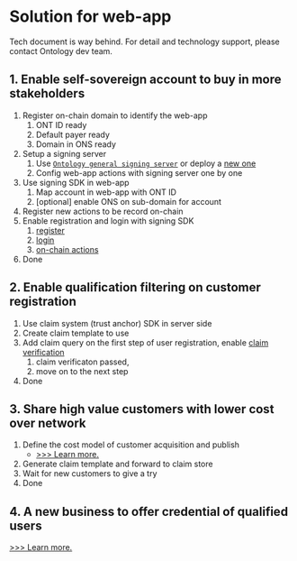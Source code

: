 # Solution for web-app

Tech document is way behind. For detail and technology support, please contact Ontology dev team.

## 1. Enable self-sovereign account to buy in more stakeholders

1. Register on-chain domain to identify the web-app
   1. ONT ID ready
   2. Default payer ready
   3. Domain in ONS ready
2. Setup a signing server
   1. Use [`Ontology general signing server`](../../framework/signing-server/saas-tenant.md) or deploy a [new one](../../framework/signing-server/deployment.md) 
   2. Config web-app actions with signing server one by one
3. Use signing SDK in web-app
   1. Map account in web-app with ONT ID
   2. [optional] enable ONS on sub-domain for account
4. Register new actions to be record on-chain
5. Enable registration and login with signing SDK
   1. [register](../scenarios/web-app/register.md)
   2. [login](../scenarios/web-app/login.md)
   3. [on-chain actions](../scenarios/web-app/action.md)
6. Done

## 2. Enable qualification filtering on customer registration

1. Use claim system (trust anchor) SDK in server side
2. Create claim template to use
3. Add claim query on the first step of user registration, enable [claim verification](../scenarios/web-app/verify-claim.md)
   1. claim verificaton passed, 
   2. move on to the next step
4. Done

## 3. Share high value customers with lower cost over network

1. Define the cost model of customer acquisition and publish
   - [>>> Learn more.](../../../ddxf/business/solutions/mp/id.md)
2. Generate claim template and forward to claim store
3. Wait for new customers to give a try
4. Done

## 4. A new business to offer credential of qualified users

[>>> Learn more.](./claim.md)

